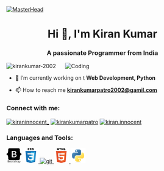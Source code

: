 [![MasterHead](https://mir-s3-cdn-cf.behance.net/project_modules/1400_opt_1/79731568097599.5b50bca477735.jpg)](https://kirankumar.io)
<h1 align="center">Hi 👋, I'm Kiran Kumar</h1>
<h3 align="center">A passionate Programmer from India</h3>
<img align="right" alt="Coding" width="350" src="https://cdn.dribbble.com/users/1162077/screenshots/3848914/programmer.gif">

<p align="left"> <img src="https://komarev.com/ghpvc/?username=kirankumar-2002&label=Profile%20views&color=0e75b6&style=flat" alt="kirankumar-2002" /> </p>


- 🔭 I’m currently working on t **Web Development, Python**

- 📫 How to reach me **kirankumarpatro2002@gamil.com**

<h3 align="left">Connect with me:</h3>
<p align="left">
<a href="https://twitter.com/kiraninnocent_" target="blank"><img align="center" src="https://raw.githubusercontent.com/rahuldkjain/github-profile-readme-generator/master/src/images/icons/Social/twitter.svg" alt="kiraninnocent_" height="30" width="40" /></a>
<a href="https://linkedin.com/in/kirankumarpatro" target="blank"><img align="center" src="https://raw.githubusercontent.com/rahuldkjain/github-profile-readme-generator/master/src/images/icons/Social/linked-in-alt.svg" alt="kirankumarpatro" height="30" width="40" /></a>
<a href="https://instagram.com/kiran.innocent" target="blank"><img align="center" src="https://raw.githubusercontent.com/rahuldkjain/github-profile-readme-generator/master/src/images/icons/Social/instagram.svg" alt="kiran.innocent" height="30" width="40" /></a>
</p>

<h3 align="left">Languages and Tools:</h3>
<p align="left"> <img src="https://raw.githubusercontent.com/devicons/devicon/master/icons/bootstrap/bootstrap-plain-wordmark.svg" alt="bootstrap" width="40" height="40"/> </a> <a href="https://www.w3schools.com/css/" target="_blank" rel="noreferrer"> <img src="https://raw.githubusercontent.com/devicons/devicon/master/icons/css3/css3-original-wordmark.svg" alt="css3" width="40" height="40"/> </a> <a href="https://git-scm.com/" target="_blank" rel="noreferrer"> <img src="https://www.vectorlogo.zone/logos/git-scm/git-scm-icon.svg" alt="git" width="40" height="40"/> </a> <a href="https://www.w3.org/html/" target="_blank" rel="noreferrer"> <img src="https://raw.githubusercontent.com/devicons/devicon/master/icons/html5/html5-original-wordmark.svg" alt="html5" width="40" height="40"/> </a> <a href="https://www.python.org" target="_blank" rel="noreferrer"> <img src="https://raw.githubusercontent.com/devicons/devicon/master/icons/python/python-original.svg" alt="python" width="40" height="40"/>  </p>

